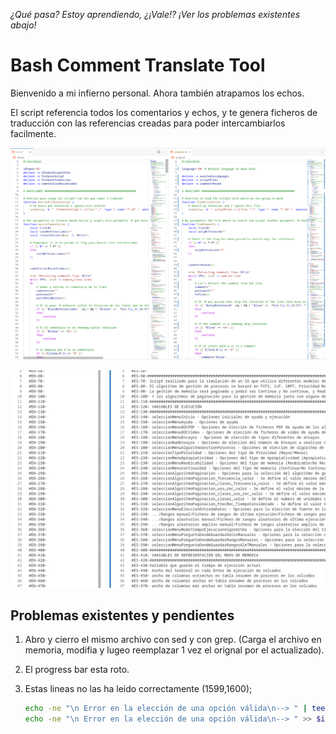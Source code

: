 *¿Qué pasa? Estoy aprendiendo, ¿¡Vale!?*
*¡Ver los problemas existentes abajo!*

# Bash Comment Translate Tool

Bienvenido a mi infierno personal. Ahora también atrapamos los echos.

El script referencia todos los comentarios y echos, y te genera ficheros de traducción con las referencias creadas para poder intercambiarlos facilmente.

![example](img/example.png)

![extracted_comments](img/comments.png)

## Problemas existentes y pendientes

1. Abro y cierro el mismo archivo con sed y con grep. (Carga el archivo en memoria, modifia y lugeo reemplazar 1 vez el orignal por el actualizado).
2. El progress bar esta roto.
3. Estas lineas no las ha leido correctamente (1599,1600);

    ```bash
    echo -ne "\n Error en la elección de una opción válida\n--> " | tee -a $informeConColorTotal
    echo -ne "\n Error en la elección de una opción válida\n--> " >> $informeSinColorTotal
    ```